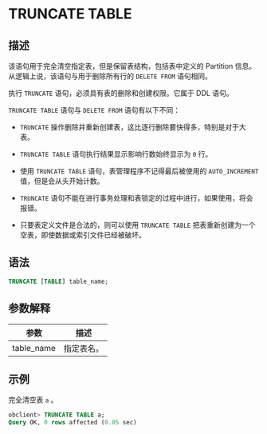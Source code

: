 TRUNCATE TABLE 
===================================



描述 
-----------------------

该语句用于完全清空指定表，但是保留表结构，包括表中定义的 Partition 信息。从逻辑上说，该语句与用于删除所有行的 `DELETE FROM` 语句相同。

执行 `TRUNCATE` 语句，必须具有表的删除和创建权限。它属于 DDL 语句。

`TRUNCATE TABLE` 语句与 `DELETE FROM` 语句有以下不同：

* `TRUNCATE` 操作删除并重新创建表，这比逐行删除要快得多，特别是对于大表。

  

* `TRUNCATE TABLE` 语句执行结果显示影响行数始终显示为 `0` 行。

  

* 使用 `TRUNCATE TABLE` 语句，表管理程序不记得最后被使用的 `AUTO_INCREMENT` 值，但是会从头开始计数。

  

* `TRUNCATE` 语句不能在进行事务处理和表锁定的过程中进行，如果使用，将会报错。

  

* 只要表定义文件是合法的，则可以使用 `TRUNCATE TABLE` 把表重新创建为一个空表，即使数据或索引文件已经被破坏。

  




语法 
-----------------------

```sql
TRUNCATE [TABLE] table_name;
```



参数解释 
-------------------------



|   **参数**   | **描述** |
|------------|--------|
| table_name | 指定表名。  |



示例 
-----------------------

完全清空表 `a` 。

```sql
obclient> TRUNCATE TABLE a;
Query OK, 0 rows affected (0.05 sec)
```


